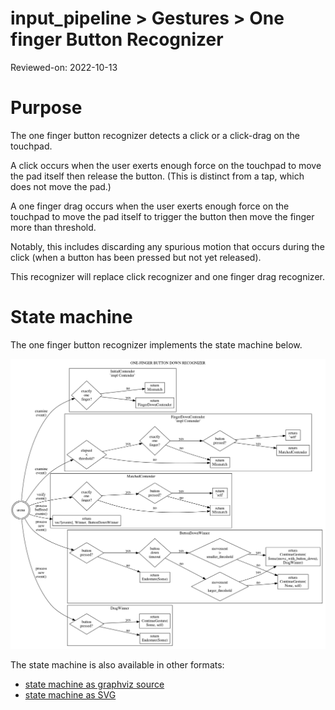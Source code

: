 # input_pipeline > Gestures > One finger Button Recognizer

Reviewed-on: 2022-10-13

# Purpose

The one finger button recognizer detects a click or a click-drag on the touchpad.

A click occurs when the user exerts enough force on the touchpad to move the pad itself then
release the button. (This is distinct from a tap, which does not move the pad.)

A one finger drag occurs when the user exerts enough force on the touchpad to move the pad
itself to trigger the button then move the finger more than threshold.

Notably, this includes discarding any spurious motion that occurs during the click
(when a button has been pressed but not yet released).

This recognizer will replace click recognizer and one finger drag recognizer.

# State machine

The one finger button recognizer implements the state machine below.

![recognizer state machine](one_button_state_machine.png)

The state machine is also available in other formats:

- [state machine as graphviz source](one_button_state_machine.dot)
- [state machine as SVG](one_button_state_machine.svg)
